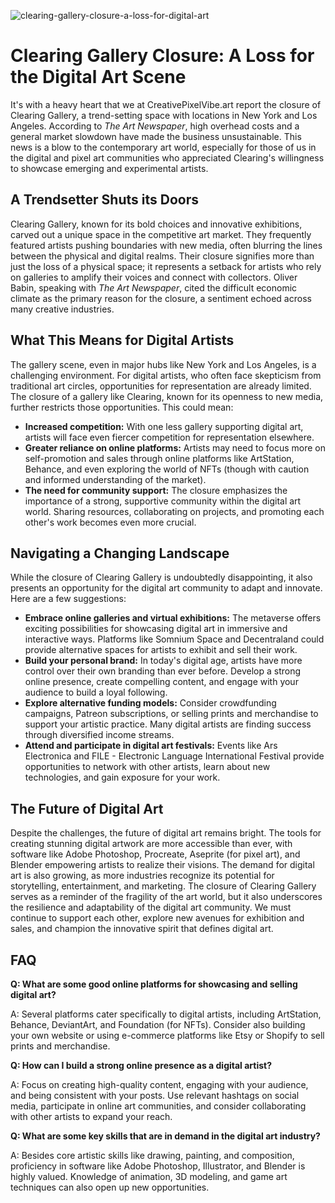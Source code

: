 ![clearing-gallery-closure-a-loss-for-digital-art](https://images.pexels.com/photos/12740354/pexels-photo-12740354.jpeg?auto=compress&cs=tinysrgb&fit=crop&h=627&w=1200)

# Clearing Gallery Closure: A Loss for the Digital Art Scene

It's with a heavy heart that we at CreativePixelVibe.art report the closure of Clearing Gallery, a trend-setting space with locations in New York and Los Angeles. According to *The Art Newspaper*, high overhead costs and a general market slowdown have made the business unsustainable. This news is a blow to the contemporary art world, especially for those of us in the digital and pixel art communities who appreciated Clearing's willingness to showcase emerging and experimental artists.

## A Trendsetter Shuts its Doors

Clearing Gallery, known for its bold choices and innovative exhibitions, carved out a unique space in the competitive art market. They frequently featured artists pushing boundaries with new media, often blurring the lines between the physical and digital realms. Their closure signifies more than just the loss of a physical space; it represents a setback for artists who rely on galleries to amplify their voices and connect with collectors. Oliver Babin, speaking with *The Art Newspaper*, cited the difficult economic climate as the primary reason for the closure, a sentiment echoed across many creative industries.

## What This Means for Digital Artists

The gallery scene, even in major hubs like New York and Los Angeles, is a challenging environment. For digital artists, who often face skepticism from traditional art circles, opportunities for representation are already limited. The closure of a gallery like Clearing, known for its openness to new media, further restricts those opportunities. This could mean:

*   **Increased competition:** With one less gallery supporting digital art, artists will face even fiercer competition for representation elsewhere.
*   **Greater reliance on online platforms:** Artists may need to focus more on self-promotion and sales through online platforms like ArtStation, Behance, and even exploring the world of NFTs (though with caution and informed understanding of the market).
*   **The need for community support:** The closure emphasizes the importance of a strong, supportive community within the digital art world. Sharing resources, collaborating on projects, and promoting each other's work becomes even more crucial.

## Navigating a Changing Landscape

While the closure of Clearing Gallery is undoubtedly disappointing, it also presents an opportunity for the digital art community to adapt and innovate. Here are a few suggestions:

*   **Embrace online galleries and virtual exhibitions:** The metaverse offers exciting possibilities for showcasing digital art in immersive and interactive ways. Platforms like Somnium Space and Decentraland could provide alternative spaces for artists to exhibit and sell their work.
*   **Build your personal brand:** In today's digital age, artists have more control over their own branding than ever before. Develop a strong online presence, create compelling content, and engage with your audience to build a loyal following.
*   **Explore alternative funding models:** Consider crowdfunding campaigns, Patreon subscriptions, or selling prints and merchandise to support your artistic practice. Many digital artists are finding success through diversified income streams.
*   **Attend and participate in digital art festivals:** Events like Ars Electronica and FILE - Electronic Language International Festival provide opportunities to network with other artists, learn about new technologies, and gain exposure for your work.

## The Future of Digital Art

Despite the challenges, the future of digital art remains bright. The tools for creating stunning digital artwork are more accessible than ever, with software like Adobe Photoshop, Procreate, Aseprite (for pixel art), and Blender empowering artists to realize their visions. The demand for digital art is also growing, as more industries recognize its potential for storytelling, entertainment, and marketing. The closure of Clearing Gallery serves as a reminder of the fragility of the art world, but it also underscores the resilience and adaptability of the digital art community. We must continue to support each other, explore new avenues for exhibition and sales, and champion the innovative spirit that defines digital art.

## FAQ

**Q: What are some good online platforms for showcasing and selling digital art?**

A: Several platforms cater specifically to digital artists, including ArtStation, Behance, DeviantArt, and Foundation (for NFTs). Consider also building your own website or using e-commerce platforms like Etsy or Shopify to sell prints and merchandise.

**Q: How can I build a strong online presence as a digital artist?**

A: Focus on creating high-quality content, engaging with your audience, and being consistent with your posts. Use relevant hashtags on social media, participate in online art communities, and consider collaborating with other artists to expand your reach.

**Q: What are some key skills that are in demand in the digital art industry?**

A: Besides core artistic skills like drawing, painting, and composition, proficiency in software like Adobe Photoshop, Illustrator, and Blender is highly valued. Knowledge of animation, 3D modeling, and game art techniques can also open up new opportunities.